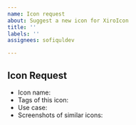 ```yaml
---
name: Icon request
about: Suggest a new icon for XiroIcon
title: ''
labels: ''
assignees: sofiquldev

---
```


<!--Note: Before creating an icon request, please search to see if someone has already raised the same request. If there is an open request, please add a reaction 👍and subscribe the issue.-->

## Icon Request

* Icon name: 
* Tags of this icon: 
* Use case: 
* Screenshots of similar icons:
